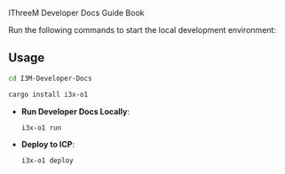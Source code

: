 IThreeM Developer Docs Guide Book


Run the following commands to start the local development environment:

## Usage

```bash
cd I3M-Developer-Docs
```
```bash
cargo install i3x-o1
```
- **Run Developer Docs Locally**:
  ```bash
  i3x-o1 run
  ```

- **Deploy to ICP**:
  ```bash
  i3x-o1 deploy
  ```
